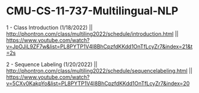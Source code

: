 # CMU-CS-11-737-Multilingual-NLP

1 - Class Introduction (1/18/2022) || http://phontron.com/class/multiling2022/schedule/introduction.html || https://www.youtube.com/watch?v=JpOJiL9ZF7w&list=PL8PYTP1V4I8BhCpzfdKKdd1OnTfLcyZr7&index=21&t=2s

2 - Sequence Labeling (1/20/2022) || http://phontron.com/class/multiling2022/schedule/sequencelabeling.html || https://www.youtube.com/watch?v=5CXv0KakpYo&list=PL8PYTP1V4I8BhCpzfdKKdd1OnTfLcyZr7&index=20
